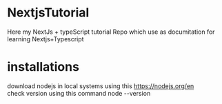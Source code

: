 # NextjsTutorial
Here my NextJs + typeScript tutorial Repo which use as documitation for learning Nextjs+Typescript
# installations
download nodejs in local systems  using this 
https://nodejs.org/en  
check  version using this command
node --version 






